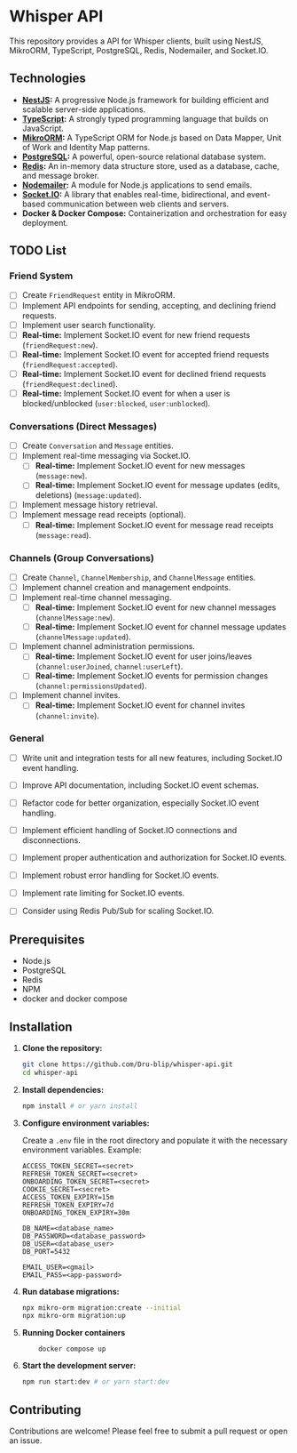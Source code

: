 # Whisper API

This repository provides a  API for Whisper clients, built using NestJS, MikroORM, TypeScript, PostgreSQL, Redis, Nodemailer, and Socket.IO.

## Technologies

-   **[NestJS](https://nestjs.com/):** A progressive Node.js framework for building efficient and scalable server-side applications.
-   **[TypeScript](https://www.typescriptlang.org/):** A strongly typed programming language that builds on JavaScript.
-   **[MikroORM](https://mikro-orm.io/):** A TypeScript ORM for Node.js based on Data Mapper, Unit of Work and Identity Map patterns.
-   **[PostgreSQL](https://www.postgresql.org/):** A powerful, open-source relational database system.
-   **[Redis](https://redis.io/):** An in-memory data structure store, used as a database, cache, and message broker.
-   **[Nodemailer](https://nodemailer.com/about/):** A module for Node.js applications to send emails.
-   **[Socket.IO](https://socket.io/):** A library that enables real-time, bidirectional, and event-based communication between web clients and servers.
-   **Docker & Docker Compose:** Containerization and orchestration for easy deployment.

## TODO List
### Friend System
-   [ ] Create `FriendRequest` entity in MikroORM.
-   [ ] Implement API endpoints for sending, accepting, and declining friend requests.
-   [ ] Implement user search functionality.
-   [ ] **Real-time:** Implement Socket.IO event for new friend requests (`friendRequest:new`).
-   [ ] **Real-time:** Implement Socket.IO event for accepted friend requests (`friendRequest:accepted`).
-   [ ] **Real-time:** Implement Socket.IO event for declined friend requests (`friendRequest:declined`).
-   [ ] **Real-time:** Implement Socket.IO event for when a user is blocked/unblocked (`user:blocked`, `user:unblocked`).

### Conversations (Direct Messages)

-   [ ] Create `Conversation` and `Message` entities.
-   [ ] Implement real-time messaging via Socket.IO.
    -   [ ] **Real-time:** Implement Socket.IO event for new messages (`message:new`).
    -   [ ] **Real-time:** Implement Socket.IO event for message updates (edits, deletions) (`message:updated`).
-   [ ] Implement message history retrieval.
-   [ ] Implement message read receipts (optional).
    -   [ ] **Real-time:** Implement Socket.IO event for message read receipts (`message:read`).

### Channels (Group Conversations)

-   [ ] Create `Channel`, `ChannelMembership`, and `ChannelMessage` entities.
-   [ ] Implement channel creation and management endpoints.
-   [ ] Implement real-time channel messaging.
    -   [ ] **Real-time:** Implement Socket.IO event for new channel messages (`channelMessage:new`).
    -   [ ] **Real-time:** Implement Socket.IO event for channel message updates (`channelMessage:updated`).
-   [ ] Implement channel administration permissions.
    -   [ ] **Real-time:** Implement Socket.IO event for user joins/leaves (`channel:userJoined`, `channel:userLeft`).
    -   [ ] **Real-time:** Implement Socket.IO events for permission changes (`channel:permissionsUpdated`).
-   [ ] Implement channel invites.
    -   [ ] **Real-time:** Implement Socket.IO event for channel invites (`channel:invite`).

### General

-   [ ] Write unit and integration tests for all new features, including Socket.IO event handling.
-   [ ] Improve API documentation, including Socket.IO event schemas.
-   [ ] Refactor code for better organization, especially Socket.IO event handling.
-   [ ] Implement efficient handling of Socket.IO connections and disconnections.
-   [ ] Implement proper authentication and authorization for Socket.IO events.
-   [ ] Implement robust error handling for Socket.IO events.
-   [ ] Implement rate limiting for Socket.IO events.
-   [ ] Consider using Redis Pub/Sub for scaling Socket.IO.
        

## Prerequisites
-   Node.js
-   PostgreSQL
-   Redis
-   NPM
-   docker and docker compose

## Installation
1.  **Clone the repository:**
    ```bash
    git clone https://github.com/Dru-blip/whisper-api.git
    cd whisper-api
    ```
2.  **Install dependencies:**
    ```bash
    npm install # or yarn install
    ```
3.  **Configure environment variables:**

    Create a `.env` file in the root directory and populate it with the necessary environment variables. Example:
    ```
    ACCESS_TOKEN_SECRET=<secret>
    REFRESH_TOKEN_SECRET=<secret>
    ONBOARDING_TOKEN_SECRET=<secret>
    COOKIE_SECRET=<secret>
    ACCESS_TOKEN_EXPIRY=15m
    REFRESH_TOKEN_EXPIRY=7d
    ONBOARDING_TOKEN_EXPIRY=30m
    ```
    ```
    DB_NAME=<database_name>
    DB_PASSWORD=<database_password>
    DB_USER=<database_user>
    DB_PORT=5432
    ```
    
    ```
    EMAIL_USER=<gmail>
    EMAIL_PASS=<app-password>
    ```

4.  **Run database migrations:**

    ```bash
    npx mikro-orm migration:create --initial
    npx mikro-orm migration:up
    ```
5. **Running Docker containers**
    ```
        docker compose up
    ```

5.  **Start the development server:**

    ```bash
    npm run start:dev # or yarn start:dev
    ```


## Contributing
Contributions are welcome! Please feel free to submit a pull request or open an issue.

